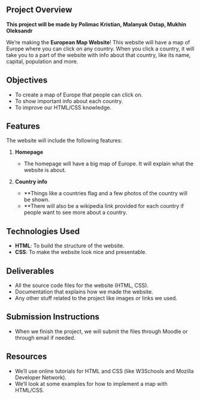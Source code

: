 ## Project Overview

**This project will be made by Polimac Kristian, Malanyak Ostap, Mukhin Oleksandr**

We’re making the **European Map Website**! This website will have a map of Europe where you can click on any country. When you click a country, it will take you to a part of the website with info about that country, like its name, capital, population and more.

## Objectives
- To create a map of Europe that people can click on.
- To show important info about each country.
- To improve our HTML/CSS knowledge.

## Features
The website will include the following features:

1. **Homepage**
   - The homepage will have a big map of Europe. It will explain what the website is about.

2. **Country info**
   - **Things like a countries flag and a few photos of the country will be shown.
   - **There will also be a wikipedia link provided for each country if people want to see more about a country.

## Technologies Used
- **HTML**: To build the structure of the website.
- **CSS**: To make the website look nice and presentable.

## Deliverables
- All the source code files for the website (HTML, CSS).
- Documentation that explains how we made the website.
- Any other stuff related to the project like images or links we used.

## Submission Instructions
- When we finish the project, we will submit the files through Moodle or through email if needed.

## Resources
- We’ll use online tutorials for HTML and CSS (like W3Schools and Mozilla Developer Network).
- We’ll look at some examples for how to implement a map with HTML/CSS.
